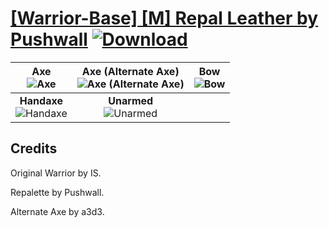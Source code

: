 # [\[Warrior-Base\] \[M\] Repal Leather by Pushwall](https://github.com/Klokinator/FE-Repo/tree/main/Battle%20Animations/Infantry%20-%20(Axe)%20Fighters%20and%20Warriors/%5BWarrior-Base%5D%20%5BM%5D%20Repal%20Leather%20by%20Pushwall) [![Download](https://img.shields.io/badge/Download--red?style=social&logo=github)](https://minhaskamal.github.io/DownGit/#/home?url=https://github.com/Klokinator/FE-Repo/tree/main/Battle%20Animations/Infantry%20-%20(Axe)%20Fighters%20and%20Warriors/%5BWarrior-Base%5D%20%5BM%5D%20Repal%20Leather%20by%20Pushwall)

| <b>Axe</b><br/><img alt="Axe" src="https://raw.githubusercontent.com/Klokinator/FE-Repo/main/Battle%20Animations/Infantry%20-%20(Axe)%20Fighters%20and%20Warriors/%5BWarrior-Base%5D%20%5BM%5D%20Repal%20Leather%20by%20Pushwall/3.%20Axe/Axe.gif"/> | <b>Axe (Alternate Axe)</b><br/><img alt="Axe (Alternate Axe)" src="https://raw.githubusercontent.com/Klokinator/FE-Repo/main/Battle%20Animations/Infantry%20-%20(Axe)%20Fighters%20and%20Warriors/%5BWarrior-Base%5D%20%5BM%5D%20Repal%20Leather%20by%20Pushwall/3.%20Axe%20(Alternate%20Axe)/Axe.gif"/> | <b>Bow</b><br/><img alt="Bow" src="https://raw.githubusercontent.com/Klokinator/FE-Repo/main/Battle%20Animations/Infantry%20-%20(Axe)%20Fighters%20and%20Warriors/%5BWarrior-Base%5D%20%5BM%5D%20Repal%20Leather%20by%20Pushwall/4.%20Bow/Bow.gif"/> |
| :---: | :---: | :---: |
| <b>Handaxe</b><br/><img alt="Handaxe" src="https://raw.githubusercontent.com/Klokinator/FE-Repo/main/Battle%20Animations/Infantry%20-%20(Axe)%20Fighters%20and%20Warriors/%5BWarrior-Base%5D%20%5BM%5D%20Repal%20Leather%20by%20Pushwall/5.%20Handaxe/Handaxe.gif"/> | <b>Unarmed</b><br/><img alt="Unarmed" src="https://raw.githubusercontent.com/Klokinator/FE-Repo/main/Battle%20Animations/Infantry%20-%20(Axe)%20Fighters%20and%20Warriors/%5BWarrior-Base%5D%20%5BM%5D%20Repal%20Leather%20by%20Pushwall/8.%20Unarmed/Unarmed.gif"/> |

## Credits

Original Warrior by IS.

Repalette by Pushwall. 

Alternate Axe by a3d3.

